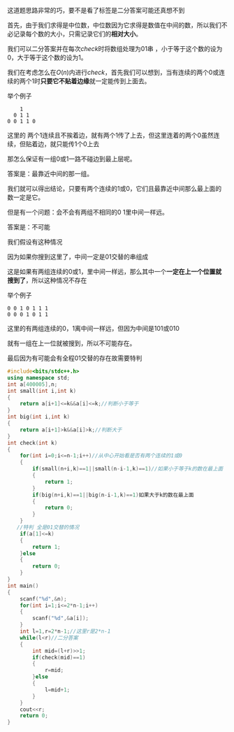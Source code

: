 这道题思路非常的巧，要不是看了标签是二分答案可能还真想不到

首先，由于我们求得是中位数，中位数因为它求得是数值在中间的数，所以我们不必记录每个数的大小，只需记录它们的**相对大小**。 

我们可以二分答案并在每次$check$时将数组处理为$01$串 ，小于等于这个数的设为$0$，大于等于这个数的设为$1$。

我们在考虑怎么在$O$($n$)内进行$check$，首先我们可以想到，当有连续的两个$0$或连续的两个$1$时**只要它不贴着边缘**就一定能传到上面去。

举个例子

```
    1 
  0 1 1
0 0 1 1 0
```
这里的 两个$1$连续且不挨着边，就有两个$1$传了上去，但这里连着的两个$0$虽然连续，但贴着边，就只能传$1$个$0$上去

那怎么保证有一组$0$或$1$一路不碰边到最上层呢。

答案是：最靠近中间的那一组。

我们就可以得出结论，只要有两个连续的$1$或$0$，它们且最靠近中间那么最上面的数一定是它。

但是有一个问题：会不会有两组不相同的$0$ $1$里中间一样远。

答案是：不可能

我们假设有这种情况

因为如果你搜到这里了，中间一定是$01$交替的串组成

这是如果有两组连续的$0$或$1$，里中间一样远，那么其中一个**一定在上一个位置就搜到了**，所以这种情况不存在

举个例子
```
0 0 1 0 1 1 1 
0 0 0 1 0 1 1 
```
这里的有两组连续的$0$，$1$离中间一样远，但因为中间是$101$或$010$

就有一组在上一位就被搜到，所以不可能存在。

最后因为有可能会有全程$01$交替的存在故需要特判

```cpp
#include<bits/stdc++.h>
using namespace std;
int a[400005],n;
int small(int i,int k)
{
	return a[i+1]<=k&&a[i]<=k;//判断小于等于 
}
int big(int i,int k)
{
	return a[i+1]>k&&a[i]>k;//判断大于
}
int check(int k)
{
	for(int i=0;i<=n-1;i++)//从中心开始看是否有两个连续的1或0
	{
		if(small(n+i,k)==1||small(n-i-1,k)==1)//如果小于等于k的数在最上面
		{
			return 1;
		}
		if(big(n+i,k)==1||big(n-i-1,k)==1)如果大于k的数在最上面
		{
			return 0;
		}
	}
   //特判 全是01交替的情况 
	if(a[1]<=k)
	{
		return 1;
	}else
	{
		return 0;
	}
}
int main()
{
	scanf("%d",&n);
	for(int i=1;i<=2*n-1;i++)
	{
		scanf("%d",&a[i]);
	}
	int l=1,r=2*n-1;//这里r是2*n-1
	while(l<r)//二分答案
	{
		int mid=(l+r)>>1;
		if(check(mid)==1)
		{
			r=mid;
		}else
		{
			l=mid+1;
		}
	}
	cout<<r;
	return 0;
}
```
